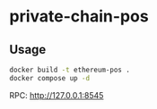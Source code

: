 # private-chain-pos

## Usage

```bash
docker build -t ethereum-pos .
docker compose up -d
```

RPC: http://127.0.0.1:8545